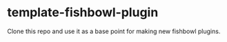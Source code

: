# template-fishbowl-plugin

Clone this repo and use it as a base point for making new fishbowl plugins.
